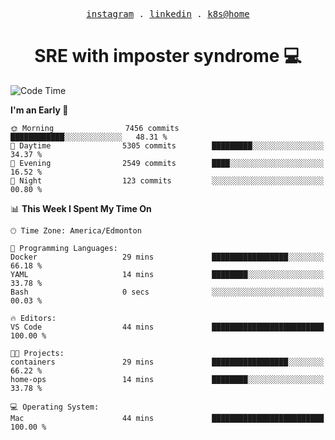 <p align="center">
  <samp>
    <a href="https://www.instagram.com/lildrunkensmurf/">instagram</a> .
    <a href="https://www.linkedin.com/in/joryirving/">linkedin</a> .
    <a href="https://github.com/joryirving/k3s-home-cluster">k8s@home</a>
  </samp>
</p>

<h1 align="center">
  SRE with imposter syndrome 💻
</h1>

<!--START_SECTION:waka-->
![Code Time](http://img.shields.io/badge/Code%20Time-125%20hrs%209%20mins-blue)

**I'm an Early 🐤** 

```text
🌞 Morning                7456 commits        ████████████░░░░░░░░░░░░░   48.31 % 
🌆 Daytime                5305 commits        █████████░░░░░░░░░░░░░░░░   34.37 % 
🌃 Evening                2549 commits        ████░░░░░░░░░░░░░░░░░░░░░   16.52 % 
🌙 Night                  123 commits         ░░░░░░░░░░░░░░░░░░░░░░░░░   00.80 % 
```


📊 **This Week I Spent My Time On** 

```text
🕑︎ Time Zone: America/Edmonton

💬 Programming Languages: 
Docker                   29 mins             █████████████████░░░░░░░░   66.18 % 
YAML                     14 mins             ████████░░░░░░░░░░░░░░░░░   33.78 % 
Bash                     0 secs              ░░░░░░░░░░░░░░░░░░░░░░░░░   00.03 % 

🔥 Editors: 
VS Code                  44 mins             █████████████████████████   100.00 % 

🐱‍💻 Projects: 
containers               29 mins             █████████████████░░░░░░░░   66.22 % 
home-ops                 14 mins             ████████░░░░░░░░░░░░░░░░░   33.78 % 

💻 Operating System: 
Mac                      44 mins             █████████████████████████   100.00 % 
```


<!--END_SECTION:waka-->